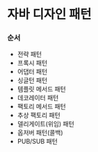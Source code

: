 # 자바 디자인 패턴

### 순서
- 전략 패턴
- 프록시 패턴
- 어댑터 패턴
- 싱글턴 패턴
- 템플릿 메서드 패턴
- 데코레이터 패턴
- 팩토리 메서드 패턴
- 추상 팩토리 패턴
- 델리게이트(위임) 패턴
- 옵저버 패턴(콜백)
- PUB/SUB 패턴